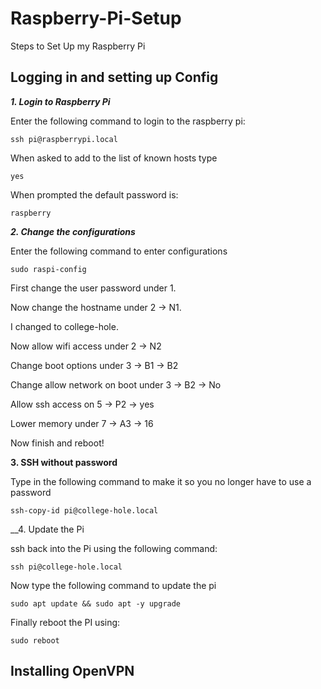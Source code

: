 # Raspberry-Pi-Setup
Steps to Set Up my Raspberry Pi

## Logging in and setting up Config

___1. Login to Raspberry Pi___

Enter the following command to login to the raspberry pi:

```
ssh pi@raspberrypi.local
```
When asked to add to the list of known hosts type

```
yes
```

When prompted the default password is:

```
raspberry
```

___2. Change the configurations___

Enter the following command to enter configurations

```
sudo raspi-config
```

First change the user password under 1.

Now change the hostname under 2 -> N1.

I changed to college-hole.

Now allow wifi access under 2 -> N2

Change boot options under 3 -> B1 -> B2

Change allow network on boot under 3 -> B2 -> No

Allow ssh access on 5 -> P2 -> yes

Lower memory under 7 -> A3 -> 16

Now finish and reboot!

__3. SSH without password__

Type in the following command to make it so you no longer have to use a password

```
ssh-copy-id pi@college-hole.local
```

__4. Update the Pi

ssh back into the Pi using the following command:

```
ssh pi@college-hole.local
```

Now type the following command to update the pi

```
sudo apt update && sudo apt -y upgrade
```

Finally reboot the PI using:
```
sudo reboot
```

## Installing OpenVPN




